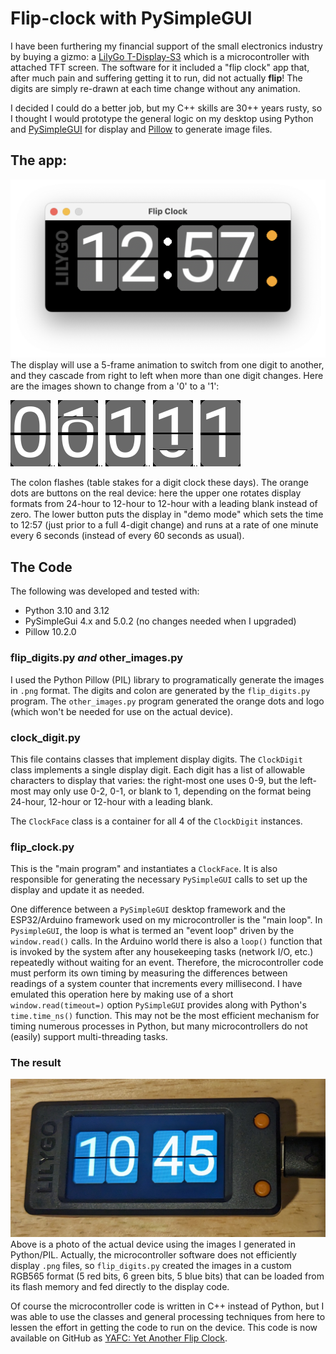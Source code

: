 # Flip-clock with PySimpleGUI

I have been furthering my financial support of the small electronics industry by
buying a gizmo: a [LilyGo T-Display-S3](https://www.lilygo.cc/products/t-display-s3?variant=42585826558133)
which is a microcontroller with attached TFT screen. The software for it included a "flip clock"
app that, after much pain and suffering getting it to run, did not actually **flip**!
The digits are simply re-drawn at each time change without any animation.

I decided I could do a better job, but my C++ skills are 30++ years rusty, so I thought
I would prototype the general logic on my desktop using Python and
[PySimpleGUI](https://www.pysimplegui.com/) for display and
[Pillow](https://pillow.readthedocs.io/en/stable/index.html) to generate image files.

## The app:

![app screenshot](assets/screenshot.png)
The display will use a 5-frame animation to switch from one digit to another, and they
cascade from right to left when more than one digit changes. Here are the images shown
to change from a '0' to a '1':

![0 digit](pngs/000.png)..
![0-to-1 step 1](pngs/011.png)..
![0-to-1 step 2](pngs/012.png)..
![0-to-1 step 3](pngs/013.png)..
![1 digit](pngs/110.png)

The colon flashes (table stakes for a digit clock these days).
The orange dots are buttons on the real device:
here the upper one rotates display formats from 24-hour to 12-hour to 12-hour with a
leading blank instead of zero. The lower button puts the display in "demo mode" which
sets the time to 12:57 (just prior to a full 4-digit change) and runs at a rate of one minute
every 6 seconds (instead of every 60 seconds as usual).

## The Code

The following was developed and tested with:

  - Python 3.10 and 3.12
  - PySimpleGui 4.x and 5.0.2 (no changes needed when I upgraded)
  - Pillow 10.2.0

### flip_digits.py *and* other_images.py

I used the Python Pillow (PIL) library to programatically generate the images in `.png`
format. The digits and colon are generated by the `flip_digits.py` program.
The `other_images.py` program generated the orange dots and logo (which won't be needed
for use on the actual device).

### clock_digit.py

This file contains classes that implement display digits.
The `ClockDigit` class implements a single display digit. Each digit has a list of
allowable characters to display that varies: the right-most one uses 0-9, but the
left-most may only use 0-2, 0-1, or blank to 1, depending on the format being 24-hour, 12-hour or 12-hour with a 
leading blank.

The `ClockFace` class is a container for all 4 of the `ClockDigit` instances.

### flip_clock.py

This is the "main program" and instantiates a `ClockFace`. It is also responsible for
generating the necessary `PySimpleGUI` calls to set up the display and update it as needed.

One difference between a `PySimpleGUI` desktop framework and the ESP32/Arduino framework used on my
microcontroller is the "main loop". In `PysimpleGUI`, the loop is what is termed an
"event loop" driven by the `window.read()` calls. In the Arduino world there is also a
`loop()` function that is invoked by the system after any housekeeping tasks
(network I/O, etc.) repeatedly without waiting for an event. Therefore, the
microcontroller code must perform its own timing by measuring the differences between
readings of a system counter that increments every millisecond. I have emulated this
operation here by making use of a short `window.read(timeout=)` option `PySimpleGUI` provides along with
Python's `time.time_ns()` function. This may not be the most efficient mechanism for
timing numerous processes in Python, but many microcontrollers do not (easily) support
multi-threading tasks.

### The result

![LILIYGO photo](assets/lilygo.jpg)
Above is a photo of the actual device using the images I generated in Python/PIL.
Actually, the microcontroller software does not efficiently display `.png` files,
so `flip_digits.py` created the images in a custom RGB565 format
(5 red bits, 6 green bits, 5 blue bits) that can be loaded from its flash memory
and fed directly to the display code.

Of course the microcontroller code is written in C++ instead of Python,
but I was able to use the classes and general processing techniques from here to
lessen the effort in getting the code to run on the device. This code is now available
on GitHub as [YAFC: Yet Another Flip Clock](https://github.com/resnbl/YAFC).
